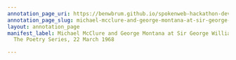 ```yaml
---
annotation_page_uri: https://benwbrum.github.io/spokenweb-hackathon-development-noterms/annotations/michael-mcclure-and-george-montana-at-sir-george-williams-university-the-poetry-series-22-march-1968-canvas-1-unknown.json
annotation_page_slug: michael-mcclure-and-george-montana-at-sir-george-williams-university-the-poetry-series-22-march-1968-canvas-1-unknown
layout: annotation_page
manifest_label: Michael McClure and George Montana at Sir George Williams University,
  The Poetry Series, 22 March 1968

---
```

